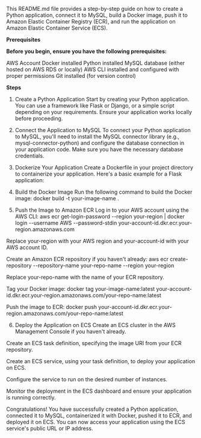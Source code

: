 This README.md file provides a step-by-step guide on how to create a Python application, connect it to MySQL, build a Docker image, push it to Amazon Elastic Container Registry (ECR), and run the application on Amazon Elastic Container Service (ECS).

**Prerequisites**

**Before you begin, ensure you have the following prerequisites:**

AWS Account
Docker installed
Python installed
MySQL database (either hosted on AWS RDS or locally)
AWS CLI installed and configured with proper permissions
Git installed (for version control)

**Steps**
1. Create a Python Application
Start by creating your Python application. You can use a framework like Flask or Django, or a simple script depending on your requirements. Ensure your application works locally before proceeding.

2. Connect the Application to MySQL
To connect your Python application to MySQL, you'll need to install the MySQL connector library (e.g., mysql-connector-python) and configure the database connection in your application code. Make sure you have the necessary database credentials.

3. Dockerize Your Application
Create a Dockerfile in your project directory to containerize your application. Here's a basic example for a Flask application:

4. Build the Docker Image
Run the following command to build the Docker image:
docker build -t your-image-name .

5. Push the Image to Amazon ECR
Log in to your AWS account using the AWS CLI:
aws ecr get-login-password --region your-region | docker login --username AWS --password-stdin your-account-id.dkr.ecr.your-region.amazonaws.com

Replace your-region with your AWS region and your-account-id with your AWS account ID.

Create an Amazon ECR repository if you haven't already:
aws ecr create-repository --repository-name your-repo-name --region your-region

Replace your-repo-name with the name of your ECR repository.

Tag your Docker image:
docker tag your-image-name:latest your-account-id.dkr.ecr.your-region.amazonaws.com/your-repo-name:latest

Push the image to ECR:
docker push your-account-id.dkr.ecr.your-region.amazonaws.com/your-repo-name:latest

6. Deploy the Application on ECS
Create an ECS cluster in the AWS Management Console if you haven't already.

Create an ECS task definition, specifying the image URI from your ECR repository.

Create an ECS service, using your task definition, to deploy your application on ECS.

Configure the service to run on the desired number of instances.

Monitor the deployment in the ECS dashboard and ensure your application is running correctly.

Congratulations! You have successfully created a Python application, connected it to MySQL, containerized it with Docker, pushed it to ECR, and deployed it on ECS. You can now access your application using the ECS service's public URL or IP address.
